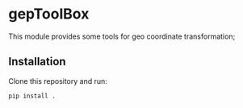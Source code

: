 # gepToolBox

This module provides some tools for geo coordinate transformation;

## Installation

Clone this repository and run:

```bash
pip install .
```
